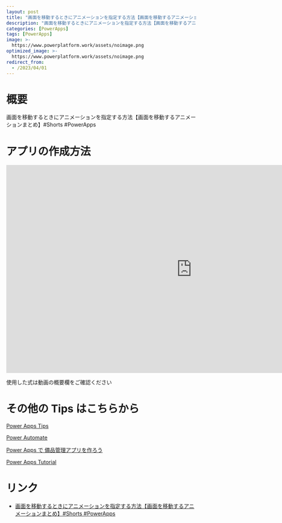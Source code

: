 ```yaml
---
layout: post
title: "画面を移動するときにアニメーションを指定する方法【画面を移動するアニメーションまとめ】#Shorts #PowerApps"
description: "画面を移動するときにアニメーションを指定する方法【画面を移動するアニメーションまとめ】#Shorts #PowerAppsを動画で分かりやすく解説"
categories: [PowerApps]
tags: [PowerApps]
image: >-
  https://www.powerplatform.work/assets/noimage.png
optimized_image: >-
  https://www.powerplatform.work/assets/noimage.png
redirect_from:
  - /2023/04/01
---
```



#  概要

画面を移動するときにアニメーションを指定する方法【画面を移動するアニメーションまとめ】#Shorts #PowerApps


# アプリの作成方法

<iframe width="983" height="553" src="https://www.youtube.com/embed/Xu-6ZFZgZi8" title="YouTube video player" frameborder="0" allow="accelerometer; autoplay; clipboard-write; encrypted-media; gyroscope; picture-in-picture" allowfullscreen></iframe>


使用した式は動画の概要欄をご確認ください


# その他の Tips はこちらから

[Power Apps Tips](https://www.youtube.com/watch?v=VrAQf3JQ7yM&list=PLVhFi1fb3DqakSLVMn22DDcySXh9jtzi- )


[Power Automate](https://www.youtube.com/watch?v=-YnJYT0ASEM&list=PLVhFi1fb3Dqbzic6GieqnLFgD3aTj-eHA)


[Power Apps で 備品管理アプリを作ろう](https://www.youtube.com/playlist?list=PLVhFi1fb3DqZM3HKb8Hea6XEL96990Fyn)


[Power Apps Tutorial](https://www.youtube.com/playlist?list=PLVhFi1fb3DqalxpL974VvAJvV4iWoSbe_)


# リンク


- [画面を移動するときにアニメーションを指定する方法【画面を移動するアニメーションまとめ】#Shorts #PowerApps](https://www.youtube.com/watch?v=Xu-6ZFZgZi8)

